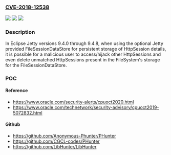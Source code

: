 ### [CVE-2018-12538](https://cve.mitre.org/cgi-bin/cvename.cgi?name=CVE-2018-12538)
![](https://img.shields.io/static/v1?label=Product&message=Eclipse%20Jetty&color=blue)
![](https://img.shields.io/static/v1?label=Version&message=%3C%209.4.9%20&color=brighgreen)
![](https://img.shields.io/static/v1?label=Vulnerability&message=CWE-6%3A%20J2EE%20Misconfiguration%3A%20Insufficient%20Session-ID%20Length&color=brighgreen)

### Description

In Eclipse Jetty versions 9.4.0 through 9.4.8, when using the optional Jetty provided FileSessionDataStore for persistent storage of HttpSession details, it is possible for a malicious user to access/hijack other HttpSessions and even delete unmatched HttpSessions present in the FileSystem's storage for the FileSessionDataStore.

### POC

#### Reference
- https://www.oracle.com/security-alerts/cpuoct2020.html
- https://www.oracle.com/technetwork/security-advisory/cpuoct2019-5072832.html

#### Github
- https://github.com/Anonymous-Phunter/PHunter
- https://github.com/CGCL-codes/PHunter
- https://github.com/LibHunter/LibHunter


